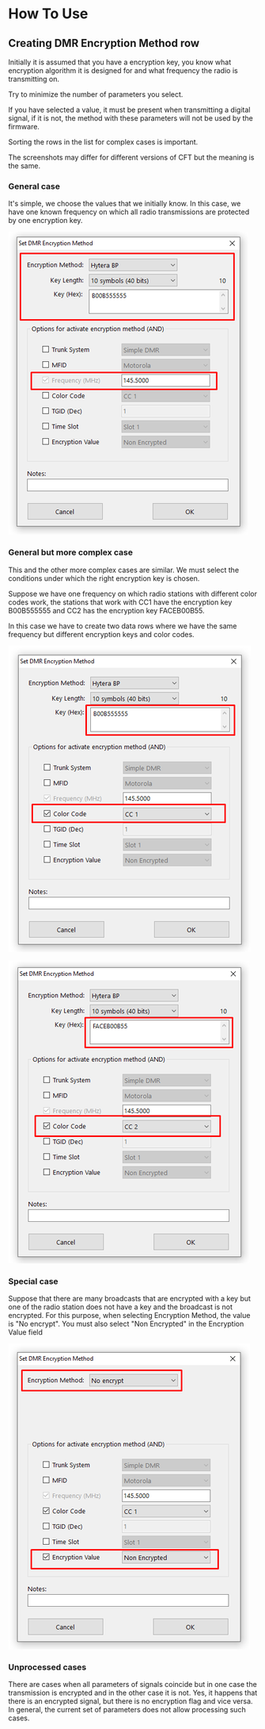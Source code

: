 # How To Use

## Creating DMR Encryption Method row

Initially it is assumed that you have a encryption key, you know what encryption algorithm it is designed for and what frequency the radio is transmitting on.

Try to minimize the number of parameters you select.

If you have selected a value, it must be present when transmitting a digital signal, if it is not, the method with these parameters will not be used by the firmware.

Sorting the rows in the list for complex cases is important.

The screenshots may differ for different versions of CFT but the meaning is the same.

### General case

It's simple, we choose the values that we initially know. In this case, we have one known frequency on which all radio transmissions are protected by one encryption key.

![screenshot](img/man0.png)

### General but more complex case

This and the other more complex cases are similar. We must select the conditions under which the right encryption key is chosen.

Suppose we have one frequency on which radio stations with different color codes work, the stations that work with CC1 have the encryption key B00B555555 and CC2 has the encryption key FACEB00B55. 

In this case we have to create two data rows where we have the same frequency but different encryption keys and color codes.

![screenshot](img/man1.png)

![screenshot](img/man2.png)

### Special case

Suppose that there are many broadcasts that are encrypted with a key but one of the radio station does not have a key and the broadcast is not encrypted. For this purpose, when selecting Encryption Method, the value is "No encrypt".  You must also select "Non Encrypted" in the Encryption Value field

![screenshot](img/man3.png)

### Unprocessed cases

There are cases when all parameters of signals coincide but in one case the transmission is encrypted and in the other case it is not. Yes, it happens that there is an encrypted signal, but there is no encryption flag and vice versa. In general, the current set of parameters does not allow processing such cases.
